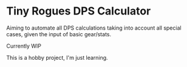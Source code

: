 # Tiny Rogues DPS Calculator
Aiming to automate all DPS calculations taking into account all special cases, given the input of basic gear/stats.

Currently WIP

This is a hobby project, I'm just learning.
